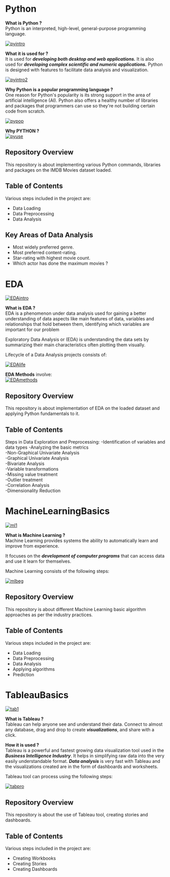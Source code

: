 # Python

__What is Python ?__<br>
Python is an interpreted, high-level, general-purpose programming language.

[![pyintro](https://raw.githubusercontent.com/BhaktiPrabhakar/Python-ML-AI/master/Python/images/pyintro.jpg "pyintro")](https://raw.githubusercontent.com/BhaktiPrabhakar/Python-ML-AI/master/Python/images/pyintro.jpg "pyintro")

__What it is used for ?__<br>
It is used for ___developing both desktop and web applications.___ It is also used for ___developing complex scientific and numeric applications.___ Python is designed with features to facilitate data analysis and visualization.

[![pyintro2](https://raw.githubusercontent.com/BhaktiPrabhakar/Python-ML-AI/master/Python/images/pyintro2.jpg "pyintro2")](https://raw.githubusercontent.com/BhaktiPrabhakar/Python-ML-AI/master/Python/images/pyintro2.jpg "pyintro2")

__Why Python is a popular programming language ?__<br>
One reason for Python's popularity is its strong support in the area of artificial intelligence (AI). Python also offers a healthy number of libraries and packages that programmers can use so they're not building certain code from scratch.

[![pypop](https://raw.githubusercontent.com/BhaktiPrabhakar/Python-ML-AI/master/Python/images/pypop.png "pypop")](https://raw.githubusercontent.com/BhaktiPrabhakar/Python-ML-AI/master/Python/images/pypop.png "pypop")

__Why PYTHON ?__<br>
[![pyuse](https://raw.githubusercontent.com/BhaktiPrabhakar/Python-ML-AI/master/Python/images/pyuse.jpg "pyuse")](https://raw.githubusercontent.com/BhaktiPrabhakar/Python-ML-AI/master/Python/images/pyuse.jpg "pyuse")

## Repository Overview
This repository is about implementing various Python commands, libraries and packages on the IMDB Movies dataset loaded.

## Table of Contents<br>
Various steps included in the project are:
- Data Loading
- Data Preprocessing<br>
- Data Analysis<br>

## Key Areas of Data Analysis<br>
- Most widely preferred genre.
- Most preferred content-rating.<br>
- Star-rating with highest movie count.<br>
- Which actor has done the maximum movies ?<br>

# EDA

[![EDAintro](https://raw.githubusercontent.com/BhaktiPrabhakar/Python-ML-AI/master/EDA/images/edaintro.jpg "EDAintro")](https://raw.githubusercontent.com/BhaktiPrabhakar/Python-ML-AI/master/EDA/images/edaintro.jpg "EDAintro")

__What is EDA ?__<br>
EDA is a phenomenon under data analysis used for gaining a better understanding of data aspects like main features of data, variables and relationships that hold between them, identifying which variables are important for our problem<br>

Exploratory Data Analysis or (EDA) is understanding the data sets by summarizing their main characteristics often plotting them visually.

Lifecycle of a Data Analysis projects consists of:<br> 

[![EDAlife](https://raw.githubusercontent.com/BhaktiPrabhakar/Python-ML-AI/master/EDA/images/eda1.png "EDAlife")](https://raw.githubusercontent.com/BhaktiPrabhakar/Python-ML-AI/master/EDA/images/eda1.png "EDAlife")<br>

__EDA Methods__ involve:<br>
[![EDAmethods](https://raw.githubusercontent.com/BhaktiPrabhakar/Python-ML-AI/master/EDA/images/edamethods.png "EDAmethods")](https://raw.githubusercontent.com/BhaktiPrabhakar/Python-ML-AI/master/EDA/images/edamethods.png "EDAmethods")

## Repository Overview
This repository is about implementation of EDA on the loaded dataset and applying Python fundamentals to it.

## Table of Contents<br>
Steps in Data Exploration and Preprocessing:
-Identification of variables and data types
-Analyzing the basic metrics<br>
-Non-Graphical Univariate Analysis<br>
-Graphical Univariate Analysis<br>
-Bivariate Analysis<br>
-Variable transformations<br>
-Missing value treatment<br>
-Outlier treatment<br>
-Correlation Analysis<br>
-Dimensionality Reduction<br>

# MachineLearningBasics
[![ml1](https://raw.githubusercontent.com/BhaktiPrabhakar/Python-ML-AI/master/ML_Basic/images/ml1.jpeg "ml1")](https://raw.githubusercontent.com/BhaktiPrabhakar/Python-ML-AI/master/ML_Basic/images/ml1.jpeg "ml1")


__What is Machine Learning ?__<br>
Machine Learning provides systems the ability to automatically learn and improve from experience.<br>

It focuses on the ___development of computer programs___ that can access data and use it learn for themselves.<br>

Machine Learning consists of the following steps:<br> 

[![mlbeg](https://raw.githubusercontent.com/BhaktiPrabhakar/Python-ML-AI/master/ML_Basic/images/mlbeg.jpeg "mlbeg")](https://raw.githubusercontent.com/BhaktiPrabhakar/Python-ML-AI/master/ML_Basic/images/mlbeg.jpeg "mlbeg")

## Repository Overview
This repository is about different Machine Learning basic algorithm approaches as per the industry practices.

## Table of Contents<br>
Various steps included in the project are:
- Data Loading
- Data Preprocessing
- Data Analysis<br>
- Applying algorithms<br>
- Prediction<br>

# TableauBasics
[![tab1](https://raw.githubusercontent.com/BhaktiPrabhakar/Python-ML-AI/master/Tableau_Basic/images/tab1.png "tab1")](https://raw.githubusercontent.com/BhaktiPrabhakar/Python-ML-AI/master/Tableau_Basic/images/tab1.png "tab1")


__What is Tableau ?__<br>
Tableau can help anyone see and understand their data. Connect to almost any database, drag and drop to create ___visualizations___, and share with a click.<br>

__How it is used ?__<br>
Tableau is a powerful and fastest growing data visualization tool used in the ___Business Intelligence Industry___. It helps in simplifying raw data into the very easily understandable format. ___Data analysis___ is very fast with Tableau and the visualizations created are in the form of dashboards and worksheets.<br>

Tableau tool can process using the following steps:<br> 

[![tabpro](https://raw.githubusercontent.com/BhaktiPrabhakar/Python-ML-AI/master/Tableau_Basic/images/tabpro.jpg "tabpro")](https://raw.githubusercontent.com/BhaktiPrabhakar/Python-ML-AI/master/Tableau_Basic/images/tabpro.jpg "tabpro")
## Repository Overview
This repository is about the use of Tableau tool, creating stories and dashboards.

## Table of Contents<br>
Various steps included in the project are:
- Creating Workbooks
- Creating Stories<br>
- Creating Dashboards<br>
